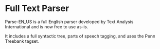 # Full Text Parser
Parse-EN_US is a full English parser developed by Text Analysis International and is now free to use as-is.

It includes a full syntactic tree, parts of speech tagging, and uses the Penn Treebank tagset.
